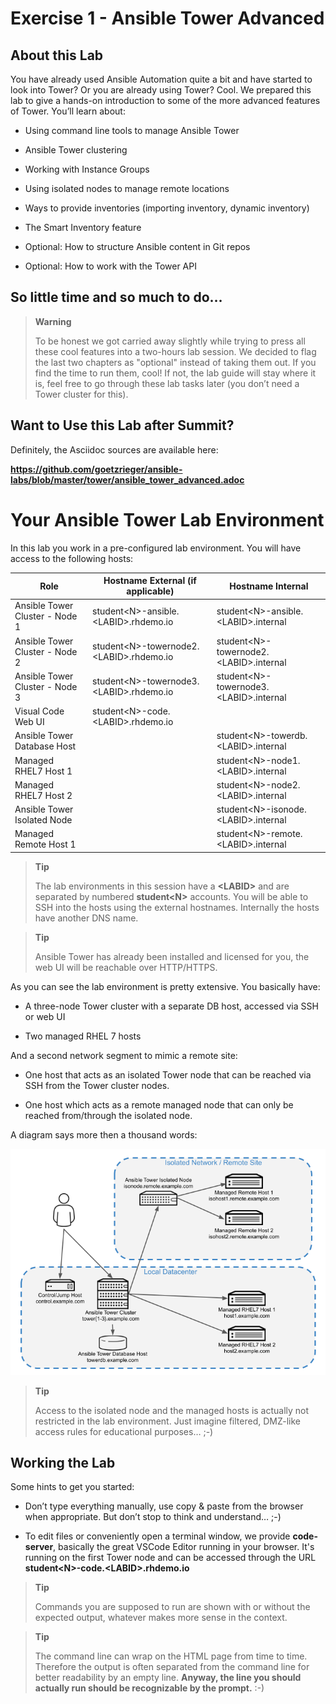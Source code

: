 # Exercise 1 - Ansible Tower Advanced

## About this Lab

You have already used Ansible Automation quite a bit and have started to
look into Tower? Or you are already using Tower? Cool. We prepared this
lab to give a hands-on introduction to some of the more advanced
features of Tower. You’ll learn about:

  - Using command line tools to manage Ansible Tower

  - Ansible Tower clustering

  - Working with Instance Groups

  - Using isolated nodes to manage remote locations

  - Ways to provide inventories (importing inventory, dynamic inventory)

  - The Smart Inventory feature

  - Optional: How to structure Ansible content in Git repos

  - Optional: How to work with the Tower API

## So little time and so much to do…

> **Warning**
>
> To be honest we got carried away slightly while trying to press all
> these cool features into a two-hours lab session. We decided to flag
> the last two chapters as "optional" instead of taking them out. If you
> find the time to run them, cool\! If not, the lab guide will stay
> where it is, feel free to go through these lab tasks later (you don’t
> need a Tower cluster for this).

## Want to Use this Lab after Summit?

Definitely, the Asciidoc sources are available here:

**https://github.com/goetzrieger/ansible-labs/blob/master/tower/ansible_tower_advanced.adoc**

# Your Ansible Tower Lab Environment

In this lab you work in a pre-configured lab environment. You will have
access to the following hosts:

| Role                             | Hostname External (if applicable)       | Hostname Internal              |
| -------------------------------- | --------------------------------------- | ------------------------------ |
| Ansible Tower Cluster - Node 1   | student\<N>-ansible.\<LABID>.rhdemo.io  | student\<N>-ansible.\<LABID>.internal |
| Ansible Tower Cluster - Node 2   | student\<N>-towernode2.\<LABID>.rhdemo.io  | student\<N>-towernode2.\<LABID>.internal |
| Ansible Tower Cluster - Node 3   | student\<N>-towernode3.\<LABID>.rhdemo.io  | student\<N>-towernode3.\<LABID>.internal |
| Visual Code Web UI               | student\<N>-code.\<LABID>.rhdemo.io     |                                       |
| Ansible Tower Database Host      |                                         | student\<N>-towerdb.\<LABID>.internal |
| Managed RHEL7 Host 1             |                                         | student\<N>-node1.\<LABID>.internal   |
| Managed RHEL7 Host 2             |                                         | student\<N>-node2.\<LABID>.internal   |
| Ansible Tower Isolated Node      |                                         | student\<N>-isonode.\<LABID>.internal |
| Managed Remote Host 1            |                                         | student\<N>-remote.\<LABID>.internal |

> **Tip**
>
> The lab environments in this session have a **\<LABID>** and are separated by numbered **student\<N>** accounts. You will be able to SSH into the hosts using the external hostnames. Internally the hosts have another DNS name.

> **Tip**
>
> Ansible Tower has already been installed and licensed for you, the web
> UI will be reachable over HTTP/HTTPS.

As you can see the lab environment is pretty extensive. You basically
have:

  - A three-node Tower cluster with a separate DB host, accessed via SSH
    or web UI

  - Two managed RHEL 7 hosts

And a second network segment to mimic a remote site:

  - One host that acts as an isolated Tower node that can be reached via
    SSH from the Tower cluster nodes.

  - One host which acts as a remote managed node that can only be reached
    from/through the isolated node.

A diagram says more then a thousand words:

![adv\_tower\_diagram.png](../../images/adv_tower_diagram.png)

> **Tip**
>
> Access to the isolated node and the managed hosts is actually not
> restricted in the lab environment. Just imagine filtered, DMZ-like
> access rules for educational purposes… ;-)

## Working the Lab

Some hints to get you started:

  - Don’t type everything manually, use copy & paste from the browser
    when appropriate. But don’t stop to think and understand… ;-)

  - To edit files or conveniently open a terminal window, we provide **code-server**, basically the great VSCode Editor running in your browser. It's running on the first Tower node and can be accessed through the URL **student\<N>-code.\<LABID>.rhdemo.io**

> **Tip**
>
> Commands you are supposed to run are shown with or without the
> expected output, whatever makes more sense in the context.

> **Tip**
>
> The command line can wrap on the HTML page from time to time. Therefore
> the output is often separated from the command line for better
> readability by an empty line. **Anyway, the line you should actually
> run should be recognizable by the prompt.** :-)
